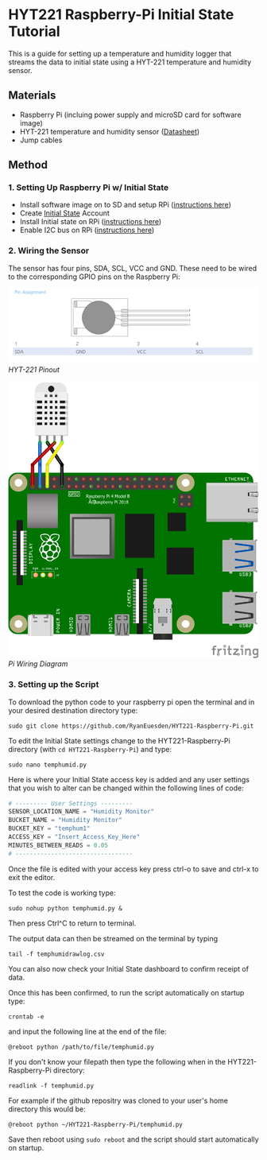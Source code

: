 # HYT221 Raspberry-Pi Initial State Tutorial
This is a guide for setting up a temperature and humidity logger that streams the data to initial state using a HYT-221 temperature and humidity sensor.
## Materials
* Raspberry Pi (incluing power supply and microSD card for software image)
* HYT-221 temperature and humidity sensor ([Datasheet](http://www.ist-ag-japan.com/brand2/pdf/HYT-221.pdf))
* Jump cables
## Method
### 1. Setting Up Raspberry Pi w/ Initial State
* Install software image on to SD and setup RPi ([instructions here](https://www.raspberrypi.org/documentation/installation/installing-images/README.md))
* Create [Initial State](https://www.initialstate.com/) Account 
* Install Initial state on RPi ([instructions here](https://www.initialstate.com/blog/raspberry-pi-data-logger/))
* Enable I2C bus on RPi ([instructions here](https://www.raspberrypi-spy.co.uk/2014/11/enabling-the-i2c-interface-on-the-raspberry-pi/#:~:text=Method%201%20%E2%80%93%20Using%20%E2%80%9CRaspi%2Dconfig%E2%80%9D%20on%20Command%20Line&text=Highlight%20the%20%E2%80%9CI2C%E2%80%9D%20option%20and,activate%20%E2%80%9C%E2%80%9D.&text=The%20Raspberry%20Pi%20will%20reboot%20and%20the%20interface%20will%20be%20enabled.))
### 2. Wiring the Sensor
The sensor has four pins, SDA, SCL, VCC and GND. These need to be wired to the corresponding GPIO pins on the Raspberry Pi:

<p>
  <kbd><img src="/Images/HYT-221Pins.png" alt="Pinout" width="600" /></kbd>
  <em>HYT-221 Pinout</em>
</p>

<p>
  <kbd><img src="/Images/piwiringdiagram.png" alt="RpiScheme" width="600" /></kbd>
  <em>Pi Wiring Diagram</em>
</p>



### 3. Setting up the Script

To download the python code to your raspberry pi open the terminal and in your desired destination directory type:
```
sudo git clone https://github.com/RyanEuesden/HYT221-Raspberry-Pi.git
```

To edit the Initial State settings change to the HYT221-Raspberry-Pi directory (with `cd HYT221-Raspberry-Pi`) and type:
```
sudo nano temphumid.py
```

Here is where your Initial State access key is added and any user settings that you wish to alter can be changed within the following lines of code:

```Python
# --------- User Settings ---------
SENSOR_LOCATION_NAME = "Humidity Monitor" 
BUCKET_NAME = "Humidity Monitor" 
BUCKET_KEY = "temphum1"
ACCESS_KEY = "Insert_Access_Key_Here"
MINUTES_BETWEEN_READS = 0.05
# ---------------------------------
```
Once the file is edited with your access key press ctrl-o to save and ctrl-x to exit the editor.

To test the code is working type:

```
sudo nohup python temphumid.py &
```

Then press Ctrl^C to return to terminal.


The output data can then be streamed on the terminal by typing

```
tail -f temphumidrawlog.csv
```

You can also now check your Initial State dashboard to confirm receipt of data.

Once this has been confirmed, to run the script automatically on startup type:

```
crontab -e
```
and input the following line at the end of the file:

```
@reboot python /path/to/file/temphumid.py
```
If you don't know your filepath then type the following when in the HYT221-Raspberry-Pi directory:

```
readlink -f temphumid.py
```

For example if the github repositry was cloned to your user's home directory this would be:
```
@reboot python ~/HYT221-Raspberry-Pi/temphumid.py
```
Save then reboot using `sudo reboot` and the script should start automatically on startup.

